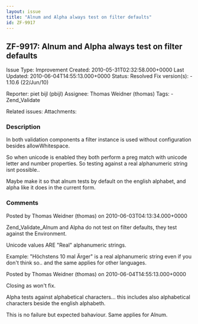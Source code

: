 ```yaml
---
layout: issue
title: "Alnum and Alpha always test on filter defaults"
id: ZF-9917
---
```


ZF-9917: Alnum and Alpha always test on filter defaults
-------------------------------------------------------

 Issue Type: Improvement Created: 2010-05-31T02:32:58.000+0000 Last Updated: 2010-06-04T14:55:13.000+0000 Status: Resolved Fix version(s): - 1.10.6 (22/Jun/10)
 
 Reporter:  piet bijl (pbijl)  Assignee:  Thomas Weidner (thomas)  Tags: - Zend\_Validate
 
 Related issues: 
 Attachments: 
### Description

In both validation components a filter instance is used without configuration besides allowWhitespace.

So when unicode is enabled they both perform a preg match with unicode letter and number properties. So testing against a real alphanumeric string isnt possible..

Maybe make it so that alnum tests by default on the english alphabet, and alpha like it does in the current form.

 

 

### Comments

Posted by Thomas Weidner (thomas) on 2010-06-03T04:13:34.000+0000

Zend\_Validate\_Alnum and Alpha do not test on filter defaults, they test against the Environment.

Unicode values ARE "Real" alphanumeric strings.

Example: "Höchstens 10 mal Ärger" is a real alphanumeric string even if you don't think so.. and the same applies for other languages.

 

 

Posted by Thomas Weidner (thomas) on 2010-06-04T14:55:13.000+0000

Closing as won't fix.

Alpha tests against alphabetical characters... this includes also alphabetical characters beside the english alphabeth.

This is no failure but expected bahaviour. Same applies for Alnum.

 

 
